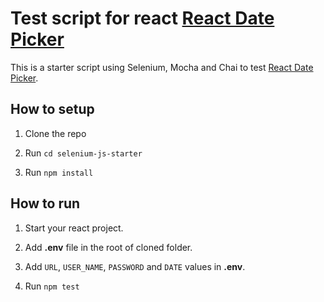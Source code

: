 # Test script for react [React Date Picker](https://reactdatepicker.com/)

This is a starter script using Selenium, Mocha and Chai to test [React Date Picker](https://reactdatepicker.com/).

## How to setup

1. Clone the repo

2. Run `cd selenium-js-starter`

3. Run `npm install`

## How to run

1. Start your react project.

2. Add **.env** file in the root of cloned folder.

3. Add `URL`, `USER_NAME`, `PASSWORD` and `DATE` values in **.env**.

4. Run `npm test`
